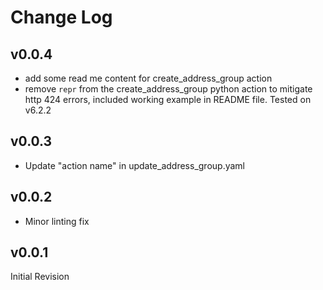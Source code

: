 # Change Log

## v0.0.4

- add some read me content for create_address_group action
- remove `repr` from the create_address_group python action to mitigate http 424 errors, included
 working example in README file. Tested on v6.2.2

## v0.0.3

- Update "action name" in update_address_group.yaml

## v0.0.2

- Minor linting fix

## v0.0.1

Initial Revision
